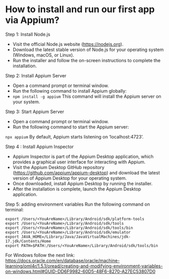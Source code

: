 # How to install and run our first app via Appium?
Step 1: Install Node.js

- Visit the official Node.js website (https://nodejs.org).
- Download the latest stable version of Node.js for your operating system (Windows, macOS, or Linux).
- Run the installer and follow the on-screen instructions to complete the installation.

Step 2: Install Appium Server

- Open a command prompt or terminal window.
- Run the following command to install Appium globally:
- `npm install -g appium`
This command will install the Appium server on your system.

Step 3: Start Appium Server

- Open a command prompt or terminal window.
- Run the following command to start the Appium server:

`npx appium`
By default, Appium starts listening on ‘localhost:4723’.

Step 4 : Install Appium Inspector

- Appium Inspector is part of the Appium Desktop application, which provides a graphical user interface for interacting with Appium.
- Visit the Appium Desktop GitHub repository (https://github.com/appium/appium-desktop) and download the latest version of Appium Desktop for your operating system.
- Once downloaded, install Appium Desktop by running the installer.
- After the installation is complete, launch the Appium Desktop application.

Step 5: adding environment variables
Run the following command on terminal:
```terminal
export /Users/<YouAreName>/Library/Android/sdk/platform-tools
export /Users/<YouAreName>/Library/Android/sdk/tools
export /Users/<YouAreName>/Library/Android/sdk/tools/bin
export /Users/<YouAreName>/Library/Android/sdk/emulator
export JAVA_HOME=/Library/Java/JavaVirtualMachines/jdk-17.jdk/Contents/Home
export PATH=$PATH:/Users/<YouAreName>/Library/Android/sdk/tools/bin
```
For Windows follow the next link:
https://docs.oracle.com/en/database/oracle/machine-learning/oml4r/1.5.1/oread/creating-and-modifying-environment-variables-on-windows.html#GUID-DD6F9982-60D5-48F6-8270-A27EC53807D0

